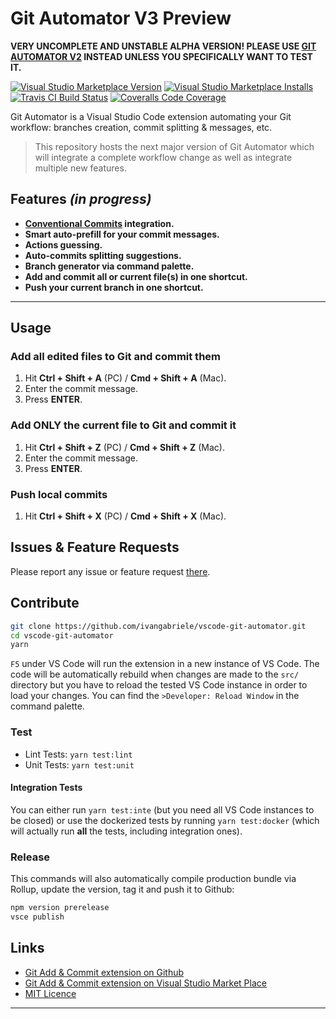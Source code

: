 # Git Automator V3 Preview

**VERY UNCOMPLETE AND UNSTABLE ALPHA VERSION! PLEASE USE [GIT AUTOMATOR V2][link-legacy] INSTEAD
UNLESS YOU SPECIFICALLY WANT TO TEST IT.**

[![Visual Studio Marketplace Version][img-marketplace-version]][link-marketplace]
[![Visual Studio Marketplace Installs][img-marketplace-installs]][link-marketplace]
[![Travis CI Build Status][img-travis]][link-travis]
[![Coveralls Code Coverage][img-coveralls]][link-coveralls]

Git Automator is a Visual Studio Code extension automating your Git workflow: branches creation,
commit splitting & messages, etc.

> This repository hosts the next major version of Git Automator which will integrate a complete
> workflow change as well as integrate multiple new features.

## Features _(in progress)_

- **[Conventional Commits][link-conventional-commits] integration.**
- **Smart auto-prefill for your commit messages.**
- **Actions guessing.**
- **Auto-commits splitting suggestions.**
- **Branch generator via command palette.**
- **Add and commit all or current file(s) in one shortcut.**
- **Push your current branch in one shortcut.**

---

## Usage

### Add all edited files to Git and commit them

1. Hit **Ctrl + Shift + A** (PC) / **Cmd + Shift + A** (Mac).
2. Enter the commit message.
3. Press **ENTER**.

### Add ONLY the current file to Git and commit it

1. Hit **Ctrl + Shift + Z** (PC) / **Cmd + Shift + Z** (Mac).
2. Enter the commit message.
3. Press **ENTER**.

### Push local commits

1. Hit **Ctrl + Shift + X** (PC) / **Cmd + Shift + X** (Mac).

## Issues & Feature Requests

Please report any issue or feature request [there][link-issues].

## Contribute

```bash
git clone https://github.com/ivangabriele/vscode-git-automator.git
cd vscode-git-automator
yarn
```

`F5` under VS Code will run the extension in a new instance of VS Code. The code will be
automatically rebuild when changes are made to the `src/` directory but you have to reload the
tested VS Code instance in order to load your changes. You can find the `>Developer: Reload Window`
in the command palette.

### Test

- Lint Tests: `yarn test:lint`
- Unit Tests: `yarn test:unit`

#### Integration Tests

You can either run `yarn test:inte` (but you need all VS Code instances to be closed) or use the
dockerized tests by running `yarn test:docker` (which will actually run **all** the tests, including
integration ones).

### Release

This commands will also automatically compile production bundle via Rollup, update the version, tag
it and push it to Github:

```bash
npm version prerelease
vsce publish
```

## Links

- [Git Add & Commit extension on Github][link-repo]
- [Git Add & Commit extension on Visual Studio Market Place][link-marketplace]
- [MIT Licence][link-license]

---

[img-coveralls]:
  https://img.shields.io/coveralls/github/ivangabriele/vscode-git-automator/master.svg?style=flat-square
[img-marketplace-installs]:
  https://img.shields.io/visual-studio-marketplace/i/ivangabriele.vscode-git-automator.svg?style=flat-square
[img-marketplace-version]:
  https://img.shields.io/visual-studio-marketplace/v/ivangabriele.vscode-git-automator.svg?style=flat-square
[img-travis]:
  https://img.shields.io/travis/ivangabriele/vscode-git-automator/master.svg?style=flat-square
[link-conventional-commits]: https://www.conventionalcommits.org
[link-coveralls]: https://coveralls.io/github/ivangabriele/vscode-git-automator
[link-legacy]: https://marketplace.visualstudio.com/items/ivangabriele.vscode-git-add-and-commit
[link-license]: https://github.com/ivangabriele/vscode-git-automator/blob/master/LICENSE
[link-issues]: https://github.com/ivangabriele/vscode-git-automator/issues
[link-marketplace]: https://marketplace.visualstudio.com/items/ivangabriele.vscode-git-automator
[link-repo]: https://github.com/ivangabriele/vscode-git-automator
[link-travis]: https://travis-ci.org/ivangabriele/vscode-git-automator
